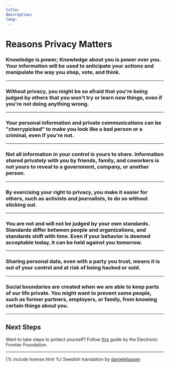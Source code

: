 ```yaml
---
title:
description:
lang:
---
```


# Reasons Privacy Matters

### Knowledge is power; Knowledge about you is power over you. Your information will be used to anticipate your actions and manipulate the way you shop, vote, and think.

---
### Without privacy, you might be so afraid that you're being judged by others that you won't try or learn new things, even if you're not doing anything wrong.

---
### Your personal information and private communications can be "cherrypicked" to make you look like a bad person or a criminal, even if you're not.

---
### Not all information in your control is yours to share. Information shared privately with you by friends, family, and coworkers is not yours to reveal to a government, company, or another person.

---
### By exercising your right to privacy, you make it easier for others, such as activists and journalists, to do so without sticking out.

---
### You are not and will not be judged by your own standards. Standards differ between people and organizations, and standards shift with time. Even if your behavior is deemed acceptable today, it can be held against you tomorrow.

---
### Sharing personal data, even with a party you trust, means it is out of your control and at risk of being hacked or sold.

---
### Social boundaries are created when we are able to keep parts of our life private. You might want to prevent some people, such as former partners, employers, or family, from knowing certain things about you.

-----

## Next Steps
Want to take steps to protect yourself? Follow [this](https://ssd.eff.org/) guide by the Electronic Frontier Foundation.

-----
{% include license.html %}
Swedish translation by [danieleliassen](https://github.com/danieleliassen)

